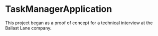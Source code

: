 # TaskManagerApplication
This project began as a proof of concept for a technical interview at the Ballast Lane company.
